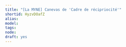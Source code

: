 ```yaml
---
title: "[La MYNE] Canevas de 'Cadre de récipriocité'"
shortid: HyzvDOafZ
alias: 
model: 
tags: 
node: 
draft: yes
--- 
```

 